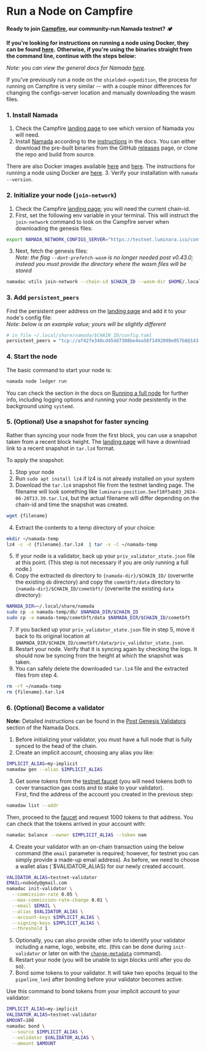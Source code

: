 # Run a Node on Campfire

**Ready to join [Campfire](https://testnet.luminara.icu), our community-run Namada testnet?** 🏕️  

**If you're looking for instructions on running a node using Docker, they can be found [here](./install-docker.md).**
**Otherwise, if you're using the binaries straight from the command line, continue with the steps below:**  

*Note: you can view the general docs for Namada [here](https://docs.namada.net).*  

If you've previously run a node on the `shielded-expedition`, the process for running on Campfire is very similar -- with a couple minor differences for changing the configs-server location and manually downloading the wasm files.

### 1. Install Namada
1. Check the Campfire [landing page](https://testnet.luminara.icu) to see which version of Namada you will need.
2. Install [Namada](https://github.com/anoma/namada/releases) according to the [instructions](https://docs.namada.net/introduction/install) in the docs. You can either download the pre-built binaries from the GitHub [releases](https://github.com/anoma/namada/releases) page, or clone the repo and build from source.  

There are also Docker images available [here](https://hub.docker.com/r/spork666/namada) and [here](https://github.com/anoma/namada/pkgs/container/namada). The instructions for running a node using Docker are [here](./install-docker.md).
3. Verify your installation with `namada --version`.

### 2. Initialize your node (`join-network`)
1. Check the Campfire [landing page](https://testnet.luminara.icu); you will need the current chain-id.
2. First, set the following env variable in your terminal. This will instruct the `join-network` command to look on the Campfire server when downloading the genesis files: 
```bash copy
export NAMADA_NETWORK_CONFIGS_SERVER="https://testnet.luminara.icu/configs"
```
3. Next, fetch the genesis files:  
*Note: the flag `--dont-prefetch-wasm` is no longer needed post v0.43.0; instead you must provide the directory where the wasm files will be stored*
```bash copy
namadac utils join-network --chain-id $CHAIN_ID --wasm-dir $HOME/.local/share/namada/$CHAIN_ID/wasm
```

### 3. Add `persistent_peers`
Find the persistent peer address on the [landing page](https://testnet.luminara.icu) and add it to your node's config file:  
*Note: below is an example value; yours will be slightly different*
```bash copy
# in file ~/.local/share/namada/$CHAIN_ID/config.toml
persistent_peers = "tcp://af427e348cd45dd7308be4ea58f1492098e057b8@143.198.36.225:26656"
```

### 4. Start the node
The basic command to start your node is:
```bash copy
namada node ledger run
```
You can check the section in the docs on [Running a full node](https://docs.namada.net/operators/ledger) for further info, including logging options and running your node pesistently in the background using `systemd`.

### 5. (Optional) Use a snapshot for faster syncing
Rather than syncing your node from the first block, you can use a snapshot taken from a recent block height. The [landing page](https://testnet.luminara.icu) will have a download link to a recent snapshot in `tar.lz4` format.  

To apply the snapshot:
1. Stop your node
2. Run `sudo apt install lz4` if lz4 is not already installed on your system
3. Download the `tar.lz4` snapshot file from the testnet landing page. The filename will look something like `luminara-position.5eef10f5ab83_2024-06-28T13.39.tar.lz4`, but the actual filename will differ depending on the chain-id and time the snapshot was created.
```bash copy
wget {filename}
```
4. Extract the contents to a temp directory of your choice:
```bash copy
mkdir ~/namada-temp
lz4 -c -d {filename}.tar.lz4  | tar -x -C ~/namada-temp
```
5. If your node is a validator, back up your `priv_validator_state.json` file at this point. (This step is not necessary if you are only running a full node.)
6. Copy the extracted `db` directory to `{namada-dir}/$CHAIN_ID/` (overwrite the existing `db` directory) and copy the `cometbft/data` directory to `{namada-dir}/$CHAIN_ID/cometbft/` (overwrite the existing `data` directory):
```bash copy
NAMADA_DIR=~/.local/share/namada
sudo cp -a namada-temp/db/ $NAMADA_DIR/$CHAIN_ID
sudo cp -a namada-temp/cometbft/data $NAMADA_DIR/$CHAIN_ID/cometbft
```
7. If you backed up your `priv_validator_state.json` file in step 5, move it back to its original location at `$NAMADA_DIR/$CHAIN_ID/cometbft/data/priv_validator_state.json`.
8. Restart your node. Verify that it is syncing again by checking the logs. It should now be syncing from the height at which the snapshot was taken.
9. You can safely delete the downloaded `tar.lz4` file and the extracted files from step 4.
```bash copy
rm -rf ~/namada-temp
rm {filename}.tar.lz4
```

### 6. (Optional) Become a validator
**Note:** Detailed instructions can be found in the [Post Genesis Validators](https://docs.namada.net/operators/validators/validator-setup#post-genesis-validators) section of the Namada Docs.  

1. Before initializing your validator, you must have a full node that is fully synced to the head of the chain.
2. Create an implicit account, choosing any alias you like:
```bash copy
IMPLICIT_ALIAS=my-implicit
namadaw gen --alias $IMPLICIT_ALIAS
```
3. Get some tokens from the [testnet faucet](https://faucet.luminara.icu) (you will need tokens both to cover transaction gas costs and to stake to your validator).  
First, find the address of the account you created in the previous step:
```bash copy
namadaw list --addr
```
Then, proceed to the [faucet](https://faucet.luminara.icu) and request 1000 tokens to that address. You can check that the tokens arrived in your account with:
```bash copy
namadac balance --owner $IMPLICIT_ALIAS --token nam
```
4. Create your validator with an on-chain transaction using the below command (the `email` parameter is required; however, for testnet you can simply provide a made-up email address). As before, we need to choose a wallet alias (`$VALIDATOR_ALIAS) for our newly created account.
```bash copy
VALIDATOR_ALIAS=testnet-validator
EMAIL=nobody@gmail.com
namadac init-validator \
  --commission-rate 0.05 \
  --max-commission-rate-change 0.01 \
  --email $EMAIL \
  --alias $VALIDATOR_ALIAS \
  --account-keys $IMPLICIT_ALIAS \
  --signing-keys $IMPLICIT_ALIAS \
  --threshold 1
```
5. Optionally, you can also provide other info to identify your validator including a name, logo, website, etc. (this can be done during `init-validator` or later on with the [`change-metadata`](https://docs.namada.net/operators/validators/validator-actions#metadata-changes) command).
6. Restart your node (you will be unable to sign blocks until after you do so).
7. Bond some tokens to your validator. It will take two epochs (equal to the `pipeline_len`) after bonding before your validator becomes active.  

Use this command to bond tokens from your implicit account to your validator:
```bash copy
IMPLICIT_ALIAS=my-implicit
VALIDATOR_ALIAS=testnet-validator
AMOUNT=100
namadac bond \
  --source $IMPLICIT_ALIAS \
  --validator $VALIDATOR_ALIAS \
  --amount $AMOUNT
```